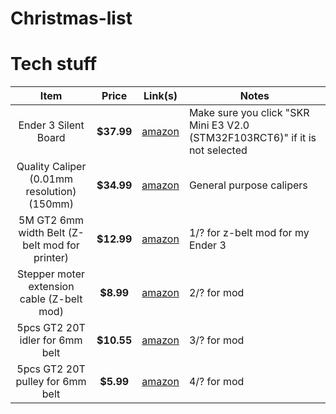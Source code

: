 # Christmas-list

# Tech stuff
|                      Item                      |   Price    |                                            Link(s)                                             | Notes                                                                        |
|:----------------------------------------------:|:----------:|:----------------------------------------------------------------------------------------------:| ---------------------------------------------------------------------------- |
|              Ender 3 Silent Board              | **$37.99** |  [amazon](https://www.amazon.com/BIGTREETECH-Upgrade-Control-TMC2209-Creality/dp/B0882QGFZR)   | Make sure you click "SKR Mini E3 V2.0 (STM32F103RCT6)" if it is not selected |
|   Quality Caliper (0.01mm resolution)(150mm)   | **$34.99** | [amazon](https://www.amazon.com/Kynup-Measuring-Stainless-Waterproof-Protection/dp/B07X8JQ8L5) | General purpose calipers                                                     |
| 5M GT2 6mm width Belt (Z-belt mod for printer) | **$12.99** |    [amazon](https://www.amazon.com/Upgrade-Non-Slip-Version-Printer-Printers/dp/B08R93QQ8Z)    | 1/? for z-belt mod for my Ender 3                                            |
|   Stepper moter extension cable (Z-belt mod)   | **$8.99**  |    [amazon](https://www.amazon.com/Iverntech-XH2-54-Terminal-Stepper-Printer/dp/B07PZWXBFB)    | 2/? for mod                                                                  |
|        5pcs GT2 20T idler for 6mm belt         | **$10.55** |  [amazon](https://www.amazon.com/Wangdd22-Aluminum-Bearing-Printer-Accessories/dp/B074QKKVWF)  | 3/? for mod                                                                  |
|5pcs GT2 20T pulley for 6mm belt|**$5.99**|[amazon](https://www.amazon.com/WINSINN-Aluminum-Synchronous-Timing-Printer/dp/B077GMKW1C)|4/? for mod|
